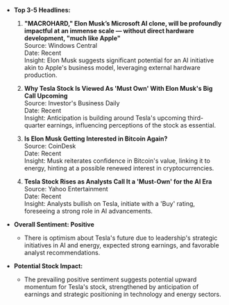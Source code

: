 - **Top 3-5 Headlines:**
  1. **"MACROHARD," Elon Musk’s Microsoft AI clone, will be profoundly impactful at an immense scale — without direct hardware development, "much like Apple"**  
     Source: Windows Central  
     Date: Recent  
     Insight: Elon Musk suggests significant potential for an AI initiative akin to Apple's business model, leveraging external hardware production.
  
  2. **Why Tesla Stock Is Viewed As 'Must Own' With Elon Musk's Big Call Upcoming**  
     Source: Investor's Business Daily  
     Date: Recent  
     Insight: Anticipation is building around Tesla's upcoming third-quarter earnings, influencing perceptions of the stock as essential.

  3. **Is Elon Musk Getting Interested in Bitcoin Again?**  
     Source: CoinDesk  
     Date: Recent  
     Insight: Musk reiterates confidence in Bitcoin's value, linking it to energy, hinting at a possible renewed interest in cryptocurrencies.

  4. **Tesla Stock Rises as Analysts Call It a 'Must-Own' for the AI Era**  
     Source: Yahoo Entertainment  
     Date: Recent  
     Insight: Analysts bullish on Tesla, initiate with a 'Buy' rating, foreseeing a strong role in AI advancements.

- **Overall Sentiment: Positive**
  - There is optimism about Tesla's future due to leadership's strategic initiatives in AI and energy, expected strong earnings, and favorable analyst recommendations.

- **Potential Stock Impact:**
  - The prevailing positive sentiment suggests potential upward momentum for Tesla's stock, strengthened by anticipation of earnings and strategic positioning in technology and energy sectors.